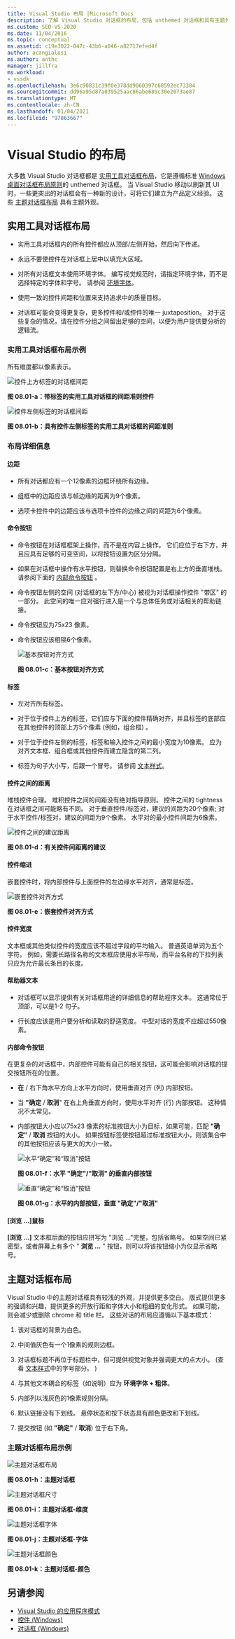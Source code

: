 ```yaml
---
title: Visual Studio 布局 |Microsoft Docs
description: 了解 Visual Studio 对话框的布局，包括 unthemed 对话框和具有主题外观的新对话框。
ms.custom: SEO-VS-2020
ms.date: 11/04/2016
ms.topic: conceptual
ms.assetid: c19e3022-047c-43b6-a046-a82717efed4f
author: acangialosi
ms.author: anthc
manager: jillfra
ms.workload:
- vssdk
ms.openlocfilehash: 3e6c90831c39f0e378dd9060397c68592ec73384
ms.sourcegitcommit: dd96a95d87a039525aac86abe689c30e2073ae87
ms.translationtype: MT
ms.contentlocale: zh-CN
ms.lasthandoff: 01/04/2021
ms.locfileid: "97863667"
---
```

# <a name="layout-for-visual-studio"></a>Visual Studio 的布局
大多数 Visual Studio 对话框都是 [实用工具对话框布局](../../extensibility/ux-guidelines/layout-for-visual-studio.md#BKMK_UtilityDialogLayout)，它是遵循标准 [Windows 桌面对话框布局原则](/windows/desktop/uxguide/win-dialog-box)的 unthemed 对话框。 当 Visual Studio 移动以刷新其 UI 时，一些更突出的对话框会有一种新的设计，可将它们建立为产品定义经验。 这些 [主题对话框布局](../../extensibility/ux-guidelines/layout-for-visual-studio.md#BKMK_ThemedDialogLayout) 具有主题外观。

## <a name="utility-dialog-layout"></a><a name="BKMK_UtilityDialogLayout"></a> 实用工具对话框布局

- 实用工具对话框内的所有控件都应从顶部/左侧开始，然后向下传递。

- 永远不要使控件在对话框上居中以填充大区域。

- 对所有对话框文本使用环境字体。 编写视觉规范时，请指定环境字体，而不是选择特定的字体和字号。 请参阅 [环境字体](../../extensibility/ux-guidelines/fonts-and-formatting-for-visual-studio.md#BKMK_TheEnvironmentFont)。

- 使用一致的控件间距和位置来支持追求中的质量目标。

- 对话框可能会变得更复杂，更多控件和/或控件的唯一 juxtaposition。 对于这些复杂的情况，请在控件分组之间留出足够的空间，以便为用户提供要分析的逻辑流。

### <a name="utility-dialog-layout-examples"></a>实用工具对话框布局示例
 所有维度都以像素表示。

 ![控件上方标签的对话框间距](../../extensibility/ux-guidelines/media/0801-a_utilityspacingabove.png "0801-a_UtilitySpacingAbove")

 **图 08.01-a：带标签的实用工具对话框的间距准则控件**

 ![控件左侧标签的对话框间距](../../extensibility/ux-guidelines/media/0801-b_utilityspacingleft.png "0801-b_UtilitySpacingLeft")

 **图 08.01-b：具有控件左侧标签的实用工具对话框的间距准则**

### <a name="layout-details"></a>布局详细信息

#### <a name="margins"></a>边距

- 所有对话都应有一个12像素的边框环绕所有边缘。

- 组框中的边距应该与帧边缘的距离为9个像素。

- 选项卡控件中的边距应该与选项卡控件的边缘之间的间距为6个像素。

#### <a name="command-buttons"></a>命令按钮

- 命令按钮在对话框框架上操作，而不是在内容上操作。 它们应位于右下方，并且应具有足够的可变空间，以将按钮设置为区分分隔。

- 如果在对话框中操作有水平按钮，则替换命令按钮配置是右上方的垂直堆栈。 请参阅下面的 [内部命令按钮](../../extensibility/ux-guidelines/layout-for-visual-studio.md#BKMK_InteriorCommandButtons) 。

- 命令按钮左侧的空间 (对话框的左下方/中心) 被视为对话框操作控件 "带区" 的一部分。 此空间的唯一应对强行进入是一个与总体任务或对话相关的帮助链接。

- 命令按钮应为75x23 像素。

- 命令按钮应该相隔6个像素。

  ![基本按钮对齐方式](../../extensibility/ux-guidelines/media/0801-c_buttonalign.png "0801-c_ButtonAlign")

  **图 08.01-c：基本按钮对齐方式**

#### <a name="labels"></a>标签

- 左对齐所有标签。

- 对于位于控件上方的标签，它们应与下面的控件精确对齐，并且标签的底部应在其他控件的顶部上方5个像素 (例如，组合框) 。

- 对于位于控件左侧的标签，标签和输入控件之间的最小宽度为10像素。 应为对齐文本框、组合框或其他控件而建立隐含的第二列。

- 标签为句子大小写，后跟一个冒号。 请参阅 [文本样式](../../extensibility/ux-guidelines/fonts-and-formatting-for-visual-studio.md#BKMK_TextStyle)。

#### <a name="distance-between-controls"></a>控件之间的距离
 堆栈控件合理。 堆积控件之间的间距没有绝对指导原则。 控件之间的 tightness 在对话框之间可能略有不同。 对于垂直控件/标签对，建议的间距为20个像素; 对于水平控件/标签对，建议的间距为9个像素。 水平对的最小控件间距为6像素。

 ![控件之间的建议距离](../../extensibility/ux-guidelines/media/0801-d_controldistance.png "0801-d_ControlDistance")

 **图 08.01-d：有关控件间距离的建议**

#### <a name="control-indentation"></a>控件缩进
 嵌套控件时，将内部控件与上面控件的左边缘水平对齐，通常是标签。

 ![嵌套控件对齐方式](../../extensibility/ux-guidelines/media/0801-e_controlalign.png "0801-e_ControlAlign")

 **图 08.01-e：嵌套控件对齐方式**

#### <a name="control-width"></a>控件宽度
 文本框或其他类似控件的宽度应该不超过字段的平均输入。 普通英语单词为五个字符。 例如，需要长路径名称的文本框应使用水平布局，而平台名称的下拉列表只应为允许最长条目的长度。

#### <a name="helper-text"></a>帮助器文本

- 对话框可以显示提供有关对话框用途的详细信息的帮助程序文本。 这通常位于顶部，可以是1-2 句子。

- 行长度应该是用户要分析和读取的舒适宽度。 中型对话的宽度不应超过550像素。

#### <a name="interior-command-buttons"></a><a name="BKMK_InteriorCommandButtons"></a> 内部命令按钮
 在更复杂的对话框中，内部控件可能有自己的相关按钮，这可能会影响对话框的提交按钮所在的位置。

- **在** / 右下角水平方向上水平方向时，使用垂直对齐 (列) 内部按钮。

- 当 **"确定** / **取消**" 在右上角垂直方向时，使用水平对齐 (行) 内部按钮。 这种情况不太常见。

- 内部按钮大小应以75x23 像素的标准按钮大小为目标，如果可能，匹配 **"确定"** / **取消** 按钮的大小。 如果按钮标签使按钮超过标准按钮大小，则该集合中的其他按钮应该与更大的大小一致。

  ![水平“确定”和“取消”按钮](../../extensibility/ux-guidelines/media/0801-f_horizokcan.png "0801-f_HorizOKCan")

  **图 08.01-f：水平 "确定"/"取消" 的垂直内部按钮**

  ![垂直“确定”和“取消”按钮](../../extensibility/ux-guidelines/media/0801-g_vertokcan.png "0801-g_VertOKCan")

  **图 08.01-g：水平的内部按钮，垂直 "确定"/"取消"**

#### <a name="browse-button"></a>[浏览 ...]鼠标
 **[浏览 ...]** 文本框后面的按钮应拼写为 "浏览 ..."完整，包括省略号。 如果空间已紧密型，或者屏幕上有多个 " **浏览 ...** " 按钮，则可以将该按钮缩小为仅显示省略号。

## <a name="themed-dialog-layout"></a><a name="BKMK_ThemedDialogLayout"></a> 主题对话框布局
 Visual Studio 中的主题对话框具有较浅的外观，并提供更多空白。 版式提供更多的强调和兴趣，提供更多的开放行距和字体大小和粗细的变化形式。 如果可能，则会减少或删除 chrome 和 title 栏。 这些对话的布局应遵循以下基本模式：

1. 该对话框的背景为白色。

2. 中间值灰色有一个1像素的规则边框。

3. 对话框标题不再位于标题栏中，但可提供视觉对象并强调更大的点大小。  (查看 [文本样式](../../extensibility/ux-guidelines/fonts-and-formatting-for-visual-studio.md#BKMK_TextStyle)中的字号部分。 ) 

4. 与其他文本耦合的标签（如说明）应为 **环境字体 + 粗体**。

5. 内部列以浅灰色的1像素规则分隔。

6. 默认链接没有下划线。 悬停状态和按下状态具有颜色更改和下划线。

7. 提交按钮 (如 **"确定"** / **取消**) 位于右下角。

### <a name="themed-dialog-layout-examples"></a>主题对话框布局示例
 ![主题对话框布局](../../extensibility/ux-guidelines/media/0801-h_themeddialog.png "0801-h_ThemedDialog")

 **图 08.01-h：主题对话框**

 ![主题对话框尺寸](../../extensibility/ux-guidelines/media/0801-i_themeddialogdimensions.png "0801-i_ThemedDialogDimensions")

 **图 08.01-i：主题对话框-维度**

 ![主题对话框字体](../../extensibility/ux-guidelines/media/0801-j_themeddialogfonts.png "0801-j_ThemedDialogFonts")

 **图 08.01-j：主题对话框-字体**

 ![主题对话框颜色](../../extensibility/ux-guidelines/media/0801-k_themeddialogcolors.png "0801-k_ThemedDialogColors")

 **图 08.01-k：主题对话框-颜色**

## <a name="see-also"></a>另请参阅
- [Visual Studio 的应用程序模式](../../extensibility/ux-guidelines/application-patterns-for-visual-studio.md)
- [控件 (Windows) ](/windows/desktop/uxguide/controls)
- [对话框 (Windows) ](/windows/desktop/uxguide/win-dialog-box)
